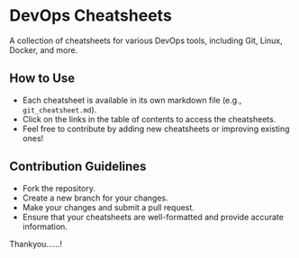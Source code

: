 
# DevOps Cheatsheets

A collection of cheatsheets for various DevOps tools, including Git, Linux, Docker, and more.


## How to Use
- Each cheatsheet is available in its own markdown file (e.g., `git_cheatsheet.md`).
- Click on the links in the table of contents to access the cheatsheets.
- Feel free to contribute by adding new cheatsheets or improving existing ones!

## Contribution Guidelines
- Fork the repository.
- Create a new branch for your changes.
- Make your changes and submit a pull request.
- Ensure that your cheatsheets are well-formatted and provide accurate information.

Thankyou......!
